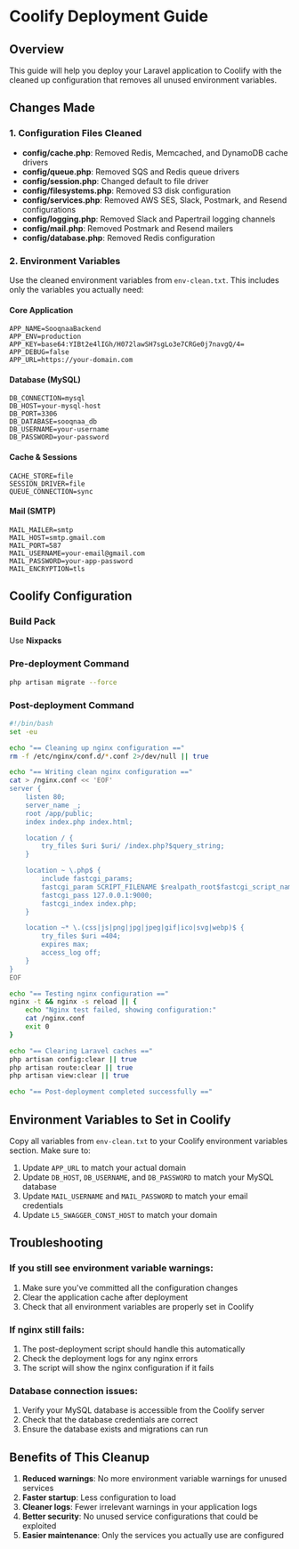 # Coolify Deployment Guide

## Overview
This guide will help you deploy your Laravel application to Coolify with the cleaned up configuration that removes all unused environment variables.

## Changes Made

### 1. Configuration Files Cleaned
- **config/cache.php**: Removed Redis, Memcached, and DynamoDB cache drivers
- **config/queue.php**: Removed SQS and Redis queue drivers  
- **config/session.php**: Changed default to file driver
- **config/filesystems.php**: Removed S3 disk configuration
- **config/services.php**: Removed AWS SES, Slack, Postmark, and Resend configurations
- **config/logging.php**: Removed Slack and Papertrail logging channels
- **config/mail.php**: Removed Postmark and Resend mailers
- **config/database.php**: Removed Redis configuration

### 2. Environment Variables
Use the cleaned environment variables from `env-clean.txt`. This includes only the variables you actually need:

#### Core Application
```
APP_NAME=SooqnaaBackend
APP_ENV=production
APP_KEY=base64:YIBt2e4lIGh/H072lawSH7sgLo3e7CRGe0j7navgQ/4=
APP_DEBUG=false
APP_URL=https://your-domain.com
```

#### Database (MySQL)
```
DB_CONNECTION=mysql
DB_HOST=your-mysql-host
DB_PORT=3306
DB_DATABASE=sooqnaa_db
DB_USERNAME=your-username
DB_PASSWORD=your-password
```

#### Cache & Sessions
```
CACHE_STORE=file
SESSION_DRIVER=file
QUEUE_CONNECTION=sync
```

#### Mail (SMTP)
```
MAIL_MAILER=smtp
MAIL_HOST=smtp.gmail.com
MAIL_PORT=587
MAIL_USERNAME=your-email@gmail.com
MAIL_PASSWORD=your-app-password
MAIL_ENCRYPTION=tls
```

## Coolify Configuration

### Build Pack
Use **Nixpacks**

### Pre-deployment Command
```bash
php artisan migrate --force
```

### Post-deployment Command
```bash
#!/bin/bash
set -eu

echo "== Cleaning up nginx configuration =="
rm -f /etc/nginx/conf.d/*.conf 2>/dev/null || true

echo "== Writing clean nginx configuration =="
cat > /nginx.conf << 'EOF'
server {
    listen 80;
    server_name _;
    root /app/public;
    index index.php index.html;

    location / {
        try_files $uri $uri/ /index.php?$query_string;
    }

    location ~ \.php$ {
        include fastcgi_params;
        fastcgi_param SCRIPT_FILENAME $realpath_root$fastcgi_script_name;
        fastcgi_pass 127.0.0.1:9000;
        fastcgi_index index.php;
    }

    location ~* \.(css|js|png|jpg|jpeg|gif|ico|svg|webp)$ {
        try_files $uri =404;
        expires max;
        access_log off;
    }
}
EOF

echo "== Testing nginx configuration =="
nginx -t && nginx -s reload || { 
    echo "Nginx test failed, showing configuration:"
    cat /nginx.conf
    exit 0
}

echo "== Clearing Laravel caches =="
php artisan config:clear || true
php artisan route:clear || true
php artisan view:clear || true

echo "== Post-deployment completed successfully =="
```

## Environment Variables to Set in Coolify

Copy all variables from `env-clean.txt` to your Coolify environment variables section. Make sure to:

1. Update `APP_URL` to match your actual domain
2. Update `DB_HOST`, `DB_USERNAME`, and `DB_PASSWORD` to match your MySQL database
3. Update `MAIL_USERNAME` and `MAIL_PASSWORD` to match your email credentials
4. Update `L5_SWAGGER_CONST_HOST` to match your domain

## Troubleshooting

### If you still see environment variable warnings:
1. Make sure you've committed all the configuration changes
2. Clear the application cache after deployment
3. Check that all environment variables are properly set in Coolify

### If nginx still fails:
1. The post-deployment script should handle this automatically
2. Check the deployment logs for any nginx errors
3. The script will show the nginx configuration if it fails

### Database connection issues:
1. Verify your MySQL database is accessible from the Coolify server
2. Check that the database credentials are correct
3. Ensure the database exists and migrations can run

## Benefits of This Cleanup

1. **Reduced warnings**: No more environment variable warnings for unused services
2. **Faster startup**: Less configuration to load
3. **Cleaner logs**: Fewer irrelevant warnings in your application logs
4. **Better security**: No unused service configurations that could be exploited
5. **Easier maintenance**: Only the services you actually use are configured
